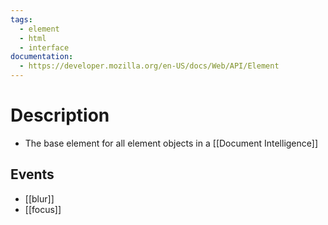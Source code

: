 ```yaml
---
tags:
  - element
  - html
  - interface
documentation:
  - https://developer.mozilla.org/en-US/docs/Web/API/Element
---
```

# Description
- The base element for all element objects in a [[Document Intelligence]]
## Events
- [[blur]]
- [[focus]]
